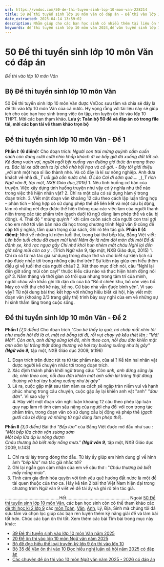 ```yaml
---
url: https://vndoc.com/50-de-thi-tuyen-sinh-lop-10-mon-van-228214
title: 50 Đề thi tuyển sinh lớp 10 môn Văn có đáp án - Đề thi vào lớp 10 môn Văn - VnDoc.com
date_extracted: 2025-04-14 13:59:02
description: Nhằm giúp cho các bạn học sinh có nhiều thêm tài liệu ôn thi vào lớp 10. VnDoc.com xin gửi đến các bạn học sinh 50 Đề thi tuyển sinh lớp 10 môn Văn của các tỉnh trong cả nước. Mời các bạn học sinh tham khảo
keywords: đề thi tuyển sinh lớp 10 môn văn 2024,đề văn tuyển sinh lớp 10 năm 2024,đề thi vào 10 môn văn,đáp án tuyển sinh lớp 10 môn ngữ văn,đề thi tuyển sinh lớp 10 môn ngữ văn,đáp án đề thi tuyển sinh lớp 10 môn văn,đề thi văn vào 10 năm 2024,đề tuyển sinh lớp 10 môn văn,đề thi tuyển sinh môn ngữ văn vào lớp 10,thi vào 10 môn văn,đề văn thi vào lớp 10
---
```


# 50 Đề thi tuyển sinh lớp 10 môn Văn có đáp án
 _Đề thi vào lớp 10 môn Văn_
## Bộ Đề thi tuyển sinh lớp 10 môn Văn
50 Đề thi tuyển sinh lớp 10 môn Văn được VnDoc sưu tầm và chia sẻ đây là đề thi vào lớp 10 môn Văn của cả nước. Hy vọng rằng với tài liệu này sẽ giúp ích cho các bạn học sinh trong việc ôn tập, rèn luyện ôn thi vào lớp 10 THPT. Mời các bạn tham khảo.
**Lưu ý: Toàn bộ 50 đề và đáp án có trong file tải, mời các bạn tải về tham khảo trọn bộ**
## Đề thi tuyển sinh lớp 10 môn Văn - **Đề 1**
**Phần I: \(6 điểm\):**
Cho đoạn trích:
_Người_ _con_ _trai_ _mừng quýnh cầm cuốn sách còn đang cười cười nhìn khắp khách đi xe bấy giờ_ _đã_ _xuống_ _đất_ _tất_ _cả._ _Kẻ_ _đang_ _vươn_ _vai,_ _người_ _ngồi_ _bệt_ _xuống_ _ven đường giở thức ăn mang theo ra. Bác lái xe dắt anh ta lại chỗ nhà hội họa và cô gái._
_-_ _Đây_ _tôi_ _giới thiệu_ _với anh một họa sĩ lão thành nhé. Và cô đây là kĩ sư nông nghiệp. Anh đưa khách về nhà đi.__T_ _uổi già cần nước chè. Ở Lào Cai đi sớm quá…._
_\(__T_ _rích Ngữ văn 9, tập một, NXB Giáo dục,2015\)_
1\. Nêu tình huống cơ bản của truyện. Việc xây dựng tình huống truyện như vậy có ý nghĩa như thế nào trong việc thể hiện nhân vật?
2\. Chỉ ra một câu có sử dụng hàm ý trong đoạn trích.
3\. Viết một đoạn văn khoảng 12 câu theo cách lập luận tổng hợp – phân tích – tổng hợp có sử dụng phép thế để liên kết và một câu bị động, làm rõ những nét đẹp được thể hiện thông qua các việc làm của người thanh niên trong các tác phẩm trên \(gạch dưới từ ngữ dùng làm phép thế và câu bị động\).
4\. Thái độ “ _mừng_ _quýnh_ ” khi cầm cuốn sách của người con trai gợi cho em nhớ tới văn bản nào đã học trong chương trình Ngữ văn 9 cũng đề cập tới ý nghĩa, tầm quan trọng của sách, Ghi rõ tên tác giả.
**Phần II \(4 điểm\):**
Nhớ về những kỉ niệm tuổi thơ, trong bài thơ bếp lửa, Bằng Việt viết:
_Lên bốn tuổi cháu đã quen mùi khói_
 _Năm ấy là năm đói mòn đói mỏi Bố đi đánh xe, khô rạc ngựa gầy Chỉ nhớ khói hun nhèm mắt cháu Nghĩ lại đến giờ sống mũi còn ca_ _y_ _._
\(Trích Ngữ văn 9, tập một, NXB Giáo dục, 2015\)
1\. Chỉ ra số từ mà tác giả sử dụng trong đoạn thơ và cho biết sự kiện lịch sử nào được nhắc tới trong những câu thơ trên? Sự kiện này giúp em hiểu thêm điều gì về tuổi thơ của người cháu?
2\. Xét theo mục đích nói, câu “Nghĩ lại đến giờ sống mũi còn cay\!” thuộc kiểu câu nào và thực hiện hành động nói gì?
3\. Năm tháng và thời gian có trôi qua nhưng trong tâm trí của mình, người cháu vẫn khắc ghi lời dặn dò của bà “Bố ở chiến khu, bố còn việc bố. Mày có viết thư chớ kể này, kể nọ. Cứ bảo nhà vẫn được bình yên”. Vì sao vậy?
Từ nội dung bài thơ, kết hợp với những hiểu biết xã hội, hãy viết một đoạn văn \(khoảng 2/3 trang giấy thi\) trình bày suy nghĩ của em về những sự hi sinh thầm lặng trong cuộc sống.
## Đề thi tuyển sinh lớp 10 môn Văn - **Đề 2**
**Phần I** _\(7,0 điểm\)_
Cho đoạn trích
 _"Con bé thấy lạ quá, nó chớp mắt nhìn tôi như muốn hỏi đó là ai, mặt nó bỗng tái đi, rồi vụt chạy và kêu thét lên : "Má\! Mà\!". Còn anh, anh đứng sững lại đó, nhìn theo con, nỗi đau đớn khiến mặt anh sầm lại trông thật đáng thương và hai tay buông xuống như bị gãy"_
**_\(Ngữ văn 9,_** tập một, NXB Giáo dục 2009, tr.196\)
  1. Đoạn trích trên được rút ra từ tác phẩm nào, của ai ? Kể tên hai nhân vật được người kể chuyện nhắc tới trong đoạn trích.
  2. Xác định thành phần khởi ngữ trong câu: _"Còn anh, anh đứng sững lại đó, nhìn theo con, nỗi đau đớn khiến mặt anh sầm lại trông thật đáng thương và hai tay buông xuống như bị gãy"_
  3. Lẽ ra, cuộc gặp mặt sau tám năm xa cách sẽ ngập tràn niềm vui và hạnh phúc nhưng trong câu chuyện, cuộc gặp ấy lại khiến anh vật "anh" _"đau đớn"_. Vì sao vậy ?  
4\. Hãy viết một đoạn văn nghị luận khoảng 12 câu theo phép lập luận quy nạp làm rõ tình cảm sâu nặng của người cha đối với con trong tác phẩm trên, trong đoạn văn có sử dụng câu bị động và phép thể \(_gạch gưới câu bị động và những từ ngữ dùng làm phép thể_\).

**Phần II** _\(3,0 điểm\)_
Bài thơ _"Bếp lửa"_ của Bằng Việt được mở đầu như sau :
_"Một bếp lửa chờn vờn sương sớm_  
 _Một bếp lửa ấp iu nồng đượm_  
 _Cháu thương bà biết mấy nắng mưa."_
**_\(Ngữ văn 9,_** tập một, NXB Giáo dục 2009, tr.143\)
  1. Chỉ ra từ láy trong dòng thơ đầu. Từ láy ấy giúp em hình dung gì về hình ảnh _"bếp lửa"_ mà tác giả nhắc tới?
  2. Ghi lại ngắn gọn cảm nhận của em về câu thơ : "_Cháu thương bà biết mấy nắng mưa"_.
  3. Tình cảm gia đình hòa quyện với tình yêu quê hương đất nước là một đề tài quen thuộc của thơ ca. Hãy kể tên 2 bài thơ Việt Nam hiện đại trong chương trình Ngữ văn 9 viết về đề tài ấy và ghi rõ tên tác giả.

............................................Hết...................................................
Ngoài [50 Đề thi tuyển sinh lớp 10 môn Văn,](<https://vndoc.com/50-de-thi-tuyen-sinh-lop-10-mon-van-228214>) các bạn học sinh còn có thể tham khảo các [đề thi học kì 2 lớp 9](<https://vndoc.com/de-thi-hoc-ki-2-lop9>) các [môn Toán](<https://vndoc.com/toan-lop9>), [Văn](<https://vndoc.com/ngu-van-lop9>), [Anh](<https://vndoc.com/tieng-anh-lop9>), Lý, Địa, Sinh mà chúng tôi đã sưu tầm và chọn lọc giúp các bạn rèn luyện thêm kỹ năng giải đề và làm bài tốt hơn. Chúc các bạn ôn thi tốt.
Xem thêm các bài Tìm bài trong mục này khác:
  * [39 Đề thi tuyển sinh vào lớp 10 môn Văn năm 2025](</de-thi-tuyen-sinh-vao-lop-10-mon-van-194912>)
  * [20 Đề ôn thi vào lớp 10 môn Ngữ văn năm 2025](</de-on-thi-vao-lop-10-mon-ngu-van-194966>)
  * [Bộ đề đọc hiểu thể loại truyền kỳ lớp 9 ôn thi vào lớp 10](</bo-de-doc-hieu-the-loai-truyen-ky-lop-9-334272>)
  * [Bộ 35 đề Văn ôn thi vào 10 Đọc hiểu nghị luận xã hội năm 2025 có đáp án](</bo-de-van-on-thi-vao-10-doc-hieu-nghi-luan-xa-hoi-338133>)
  * [Các chuyên đề ôn thi vào 10 môn Ngữ văn năm 2025 - 2026 có đáp án](</cac-chuyen-de-on-thi-vao-10-mon-ngu-van-337671>)

